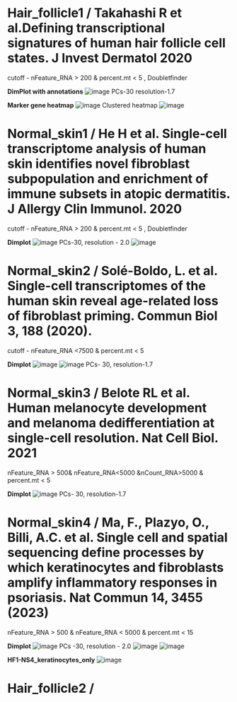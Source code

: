 # Hair_follicle1 / Takahashi R et al.Defining transcriptional signatures of human hair follicle cell states. J Invest Dermatol 2020
cutoff - nFeature_RNA > 200 & percent.mt < 5 , Doubletfinder

**DimPlot with annotations**
![image](https://github.com/user-attachments/assets/035b8124-df29-4a64-8e34-cc25cee98793)
PCs-30  resolution-1.7

**Marker gene heatmap**
![image](https://github.com/user-attachments/assets/9e9453bb-2e48-4bf3-bf99-a2bea6780ca6)
Clustered heatmap
![image](https://github.com/user-attachments/assets/50b82308-b967-476c-ac91-7697f3e33bfc)



# Normal_skin1 / He H et al. Single-cell transcriptome analysis of human skin identifies novel fibroblast subpopulation and enrichment of immune subsets in atopic dermatitis. J Allergy Clin Immunol. 2020 
cutoff - nFeature_RNA > 200 & percent.mt < 5 , Doubletfinder

**Dimplot**
![image](https://github.com/user-attachments/assets/20e8e182-3e89-4dcf-aeec-ae15848bdc55)
PCs-30, resolution - 2.0
![image](https://github.com/user-attachments/assets/f1d3c749-2ba0-4caa-bbc2-f8ccb136fe3b)



# Normal_skin2 / Solé-Boldo, L. et al. Single-cell transcriptomes of the human skin reveal age-related loss of fibroblast priming. Commun Biol 3, 188 (2020).
cutoff - nFeature_RNA <7500 & percent.mt < 5

**Dimplot**
![image](https://github.com/user-attachments/assets/3eb1013b-2159-4536-a5ec-cc49b12deefc)
![image](https://github.com/user-attachments/assets/6b5c21a7-d444-4176-a6a9-9a796440f3fe)
PCs- 30, resolution-1.7


# Normal_skin3 / Belote RL et al. Human melanocyte development and melanoma dedifferentiation at single-cell resolution. Nat Cell Biol. 2021 
nFeature_RNA > 500& nFeature_RNA<5000 &nCount_RNA>5000 & percent.mt < 5

**Dimplot**
![image](https://github.com/user-attachments/assets/cb1be4bd-7639-49be-bf49-1e7ef590ab76)
PCs- 30, resolution-1.7


# Normal_skin4 / Ma, F., Plazyo, O., Billi, A.C. et al. Single cell and spatial sequencing define processes by which keratinocytes and fibroblasts amplify inflammatory responses in psoriasis. Nat Commun 14, 3455 (2023)
nFeature_RNA > 500 & nFeature_RNA < 5000 & percent.mt < 15

**Dimplot**
![image](https://github.com/user-attachments/assets/0363d4d1-cab1-4041-89c0-4ac57b67c9ce)
PCs -30, resolution - 2.0
![image](https://github.com/user-attachments/assets/d7a16f07-a460-4d42-b29f-b85025c6cf96)
![image](https://github.com/user-attachments/assets/58ee223a-05ad-46c0-b924-b81f74506f26)

**HF1-NS4_keratinocytes_only**
![image](https://github.com/user-attachments/assets/8f7a3f2b-af2b-4f60-b6b2-8efdb6dfd17c)


# Hair_follicle2 / 




